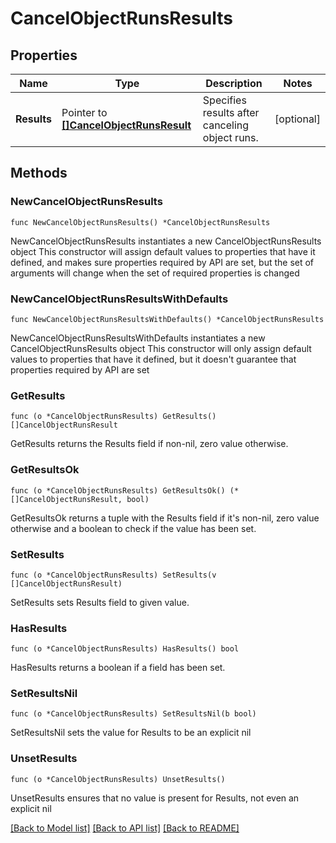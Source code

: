 # CancelObjectRunsResults

## Properties

Name | Type | Description | Notes
------------ | ------------- | ------------- | -------------
**Results** | Pointer to [**[]CancelObjectRunsResult**](CancelObjectRunsResult.md) | Specifies results after canceling object runs. | [optional] 

## Methods

### NewCancelObjectRunsResults

`func NewCancelObjectRunsResults() *CancelObjectRunsResults`

NewCancelObjectRunsResults instantiates a new CancelObjectRunsResults object
This constructor will assign default values to properties that have it defined,
and makes sure properties required by API are set, but the set of arguments
will change when the set of required properties is changed

### NewCancelObjectRunsResultsWithDefaults

`func NewCancelObjectRunsResultsWithDefaults() *CancelObjectRunsResults`

NewCancelObjectRunsResultsWithDefaults instantiates a new CancelObjectRunsResults object
This constructor will only assign default values to properties that have it defined,
but it doesn't guarantee that properties required by API are set

### GetResults

`func (o *CancelObjectRunsResults) GetResults() []CancelObjectRunsResult`

GetResults returns the Results field if non-nil, zero value otherwise.

### GetResultsOk

`func (o *CancelObjectRunsResults) GetResultsOk() (*[]CancelObjectRunsResult, bool)`

GetResultsOk returns a tuple with the Results field if it's non-nil, zero value otherwise
and a boolean to check if the value has been set.

### SetResults

`func (o *CancelObjectRunsResults) SetResults(v []CancelObjectRunsResult)`

SetResults sets Results field to given value.

### HasResults

`func (o *CancelObjectRunsResults) HasResults() bool`

HasResults returns a boolean if a field has been set.

### SetResultsNil

`func (o *CancelObjectRunsResults) SetResultsNil(b bool)`

 SetResultsNil sets the value for Results to be an explicit nil

### UnsetResults
`func (o *CancelObjectRunsResults) UnsetResults()`

UnsetResults ensures that no value is present for Results, not even an explicit nil

[[Back to Model list]](../README.md#documentation-for-models) [[Back to API list]](../README.md#documentation-for-api-endpoints) [[Back to README]](../README.md)


